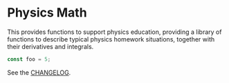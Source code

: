 # Physics Math

This provides functions to support physics education, providing a library of functions to describe typical physics homework situations, together with their derivatives and integrals.

```typescript
const foo = 5;
````

See the [CHANGELOG](./CHANGELOG.md).
